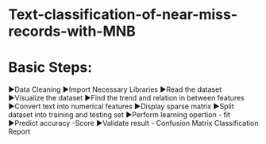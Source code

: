 # Text-classification-of-near-miss-records-with-MNB
# Basic Steps:

►Data Cleaning 
►Import Necessary Libraries 
►Read the dataset
►Visualize the dataset
►Find the trend and relation in between features
►Convert text into numerical features
►Display sparse matrix
►Split dataset into training and testing set
►Perform learning opertion - fit
►Predict accuracy -Score
►Validate result - Confusion Matrix
                  Classification Report
